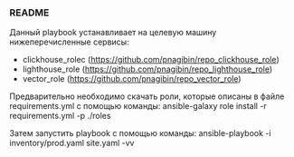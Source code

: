 ### README

Данный playbook устанавливает на целевую машину нижеперечисленные сервисы:

- clickhouse_roleс (https://github.com/pnagibin/repo_clickhouse_role)
- lighthouse_role (https://github.com/pnagibin/repo_lighthouse_role)
- vector_role (https://github.com/pnagibin/repo_vector_role)

Предварительно необходимо скачать роли, которые описаны в файле requirements.yml с помощью команды: ansible-galaxy role install -r requirements.yml -p ./roles

Затем запустить playbook с помощью команды: ansible-playbook -i inventory/prod.yaml site.yaml -vv